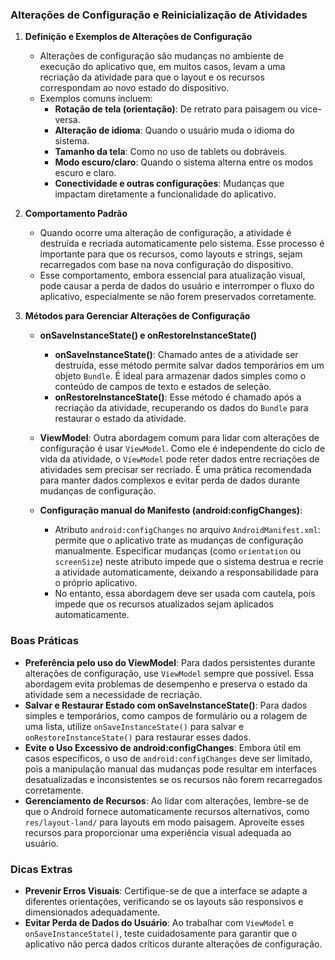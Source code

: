 ### Alterações de Configuração e Reinicialização de Atividades

1. **Definição e Exemplos de Alterações de Configuração**
   - Alterações de configuração são mudanças no ambiente de execução do aplicativo que, em muitos casos, levam a uma recriação da atividade para que o layout e os recursos correspondam ao novo estado do dispositivo.
   - Exemplos comuns incluem:
     - **Rotação de tela (orientação)**: De retrato para paisagem ou vice-versa.
     - **Alteração de idioma**: Quando o usuário muda o idioma do sistema.
     - **Tamanho da tela**: Como no uso de tablets ou dobráveis.
     - **Modo escuro/claro**: Quando o sistema alterna entre os modos escuro e claro.
     - **Conectividade e outras configurações**: Mudanças que impactam diretamente a funcionalidade do aplicativo.

2. **Comportamento Padrão**
   - Quando ocorre uma alteração de configuração, a atividade é destruída e recriada automaticamente pelo sistema. Esse processo é importante para que os recursos, como layouts e strings, sejam recarregados com base na nova configuração do dispositivo.
   - Esse comportamento, embora essencial para atualização visual, pode causar a perda de dados do usuário e interromper o fluxo do aplicativo, especialmente se não forem preservados corretamente.

3. **Métodos para Gerenciar Alterações de Configuração**

   - **onSaveInstanceState() e onRestoreInstanceState()**
     - **onSaveInstanceState()**: Chamado antes de a atividade ser destruída, esse método permite salvar dados temporários em um objeto `Bundle`. É ideal para armazenar dados simples como o conteúdo de campos de texto e estados de seleção.
     - **onRestoreInstanceState()**: Esse método é chamado após a recriação da atividade, recuperando os dados do `Bundle` para restaurar o estado da atividade.
  
   - **ViewModel**: Outra abordagem comum para lidar com alterações de configuração é usar `ViewModel`. Como ele é independente do ciclo de vida da atividade, o `ViewModel` pode reter dados entre recriações de atividades sem precisar ser recriado. É uma prática recomendada para manter dados complexos e evitar perda de dados durante mudanças de configuração.
  
   - **Configuração manual do Manifesto (android:configChanges)**:
     - Atributo `android:configChanges` no arquivo `AndroidManifest.xml`: permite que o aplicativo trate as mudanças de configuração manualmente. Especificar mudanças (como `orientation` ou `screenSize`) neste atributo impede que o sistema destrua e recrie a atividade automaticamente, deixando a responsabilidade para o próprio aplicativo.
     - No entanto, essa abordagem deve ser usada com cautela, pois impede que os recursos atualizados sejam aplicados automaticamente.

### Boas Práticas

- **Preferência pelo uso do ViewModel**: Para dados persistentes durante alterações de configuração, use `ViewModel` sempre que possível. Essa abordagem evita problemas de desempenho e preserva o estado da atividade sem a necessidade de recriação.
- **Salvar e Restaurar Estado com onSaveInstanceState()**: Para dados simples e temporários, como campos de formulário ou a rolagem de uma lista, utilize `onSaveInstanceState()` para salvar e `onRestoreInstanceState()` para restaurar esses dados.
- **Evite o Uso Excessivo de android:configChanges**: Embora útil em casos específicos, o uso de `android:configChanges` deve ser limitado, pois a manipulação manual das mudanças pode resultar em interfaces desatualizadas e inconsistentes se os recursos não forem recarregados corretamente.
- **Gerenciamento de Recursos**: Ao lidar com alterações, lembre-se de que o Android fornece automaticamente recursos alternativos, como `res/layout-land/` para layouts em modo paisagem. Aproveite esses recursos para proporcionar uma experiência visual adequada ao usuário.

### Dicas Extras

- **Prevenir Erros Visuais**: Certifique-se de que a interface se adapte a diferentes orientações, verificando se os layouts são responsivos e dimensionados adequadamente.
- **Evitar Perda de Dados do Usuário**: Ao trabalhar com `ViewModel` e `onSaveInstanceState()`, teste cuidadosamente para garantir que o aplicativo não perca dados críticos durante alterações de configuração.